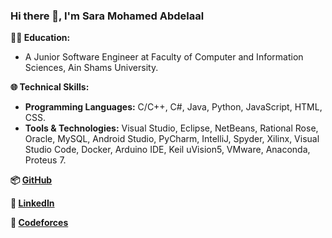 ### Hi there 👋, I'm Sara Mohamed Abdelaal

**👩‍💻 Education:**
- A Junior Software Engineer at Faculty of Computer and Information Sciences, Ain Shams University.

**🌐 Technical Skills:**
- **Programming Languages:** C/C++, C#, Java, Python, JavaScript, HTML, CSS.
- **Tools & Technologies:** Visual Studio, Eclipse, NetBeans, Rational Rose, Oracle, MySQL, Android Studio, PyCharm, IntelliJ, Spyder, Xilinx, Visual Studio Code, Docker, Arduino IDE, Keil uVision5, VMware, Anaconda, Proteus 7.

**📦 [GitHub](https://github.com/SaraMohamed-121)**

**🔗 [LinkedIn](https://www.linkedin.com/in/sara-abdelaal/)**

**🎯 [Codeforces](https://codeforces.com/profile/sara-121)**

